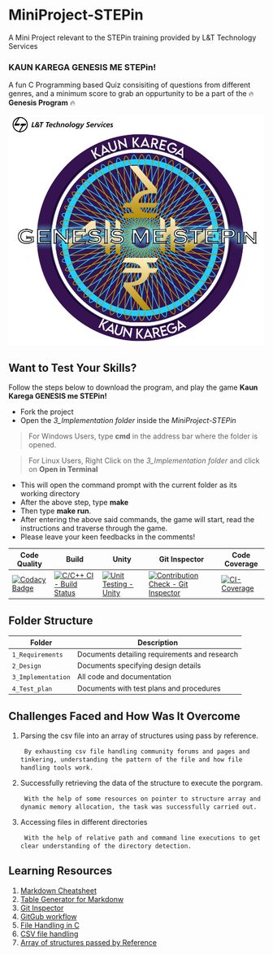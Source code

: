 # MiniProject-STEPin
A Mini Project relevant to the STEPin training provided by L&amp;T Technology Services

### KAUN KAREGA GENESIS ME STEPin! 
A fun C Programming based Quiz consisiting of questions from different genres, and a minimum score to grab an oppurtunity to be a part of the :fire: **Genesis                   Program** :fire:


![MiniProject Intro Photo](./1_Requirements/kkgms.png)
 
## Want to Test Your Skills?
Follow the steps below to download the program, and play the game __Kaun Karega GENESIS me STEPin!__
- Fork the project
- Open the *3_Implementation folder* inside the *MiniProject-STEPin*
> For Windows Users, type **cmd** in the address bar where the folder is opened.

> For Linux Users, Right Click on the *3_Implementation folder* and click on **Open in Terminal**
- This will open the command prompt with the current folder as its working directory
- After the above step, type **make**
- Then type **make run**.
- After entering the above said commands, the game will start, read the instructions and traverse through the game.
- Please leave your keen feedbacks in the comments!



| Code Quality                                                                                                                                                                                                                                                                                   | Build                                                                                                                                                                                                  | Unity                                                                                                                                                                                               | Git Inspector                                                                                                                                                                                                                   | Code Coverage                                                                                                                                                                                          |
|------------------------------------------------------------------------------------------------------------------------------------------------------------------------------------------------------------------------------------------------------------------------------------------------|--------------------------------------------------------------------------------------------------------------------------------------------------------------------------------------------------------|-----------------------------------------------------------------------------------------------------------------------------------------------------------------------------------------------------|---------------------------------------------------------------------------------------------------------------------------------------------------------------------------------------------------------------------------------|--------------------------------------------------------------------------------------------------------------------------------------------------------------------------------------------------------|
| [![Codacy Badge](https://app.codacy.com/project/badge/Grade/1b619bacd8a048d9831adb38afdbb478)](https://www.codacy.com/gh/ParyaniSagar/MiniProject-STEPin/dashboard?utm_source=github.com&amp;utm_medium=referral&amp;utm_content=ParyaniSagar/MiniProject-STEPin&amp;utm_campaign=Badge_Grade) | [![C/C++ CI - Build Status](https://github.com/ParyaniSagar/MiniProject-STEPin/actions/workflows/c-cpp.yml/badge.svg)](https://github.com/ParyaniSagar/MiniProject-STEPin/actions/workflows/c-cpp.yml) | [![Unit Testing - Unity](https://github.com/ParyaniSagar/MiniProject-STEPin/actions/workflows/unity.yml/badge.svg)](https://github.com/ParyaniSagar/MiniProject-STEPin/actions/workflows/unity.yml) | [![Contribution Check - Git Inspector](https://github.com/ParyaniSagar/MiniProject-STEPin/actions/workflows/gitinspector.yml/badge.svg)](https://github.com/ParyaniSagar/MiniProject-STEPin/actions/workflows/gitinspector.yml) | [![CI-Coverage](https://github.com/ParyaniSagar/MiniProject-STEPin/actions/workflows/CI-coverage.yml/badge.svg)](https://github.com/ParyaniSagar/MiniProject-STEPin/actions/workflows/CI-coverage.yml) |



## Folder Structure
Folder             | Description
-------------------| -----------------------------------------
`1_Requirements`   | Documents detailing requirements and research
`2_Design`         | Documents specifying design details
`3_Implementation` | All code and documentation
`4_Test_plan`      | Documents with test plans and procedures




## Challenges Faced and How Was It Overcome

1. Parsing the csv file into an array of structures using pass by reference.
 
        By exhausting csv file handling community forums and pages and tinkering, understanding the pattern of the file and how file handling tools work.
2. Successfully retrieving the data of the structure to execute the porgram.
 
        With the help of some resources on pointer to structure array and dynamic memory allocation, the task was successfully carried out. 
3. Accessing files in different directories
 
        With the help of relative path and command line executions to get clear understanding of the directory detection.

## Learning Resources
1. [Markdown Cheatsheet](https://github.com/adam-p/markdown-here/wiki/Markdown-Cheatsheet)
2. [Table Generator for Markdonw](https://www.tablesgenerator.com/markdown_tables)
3. [Git Inspector](https://github.com/ejwa/gitinspector.git)
4. [GitGub workflow](https://docs.github.com/en/actions/learn-github-action)
5. [File Handling in C](https://www.geeksforgeeks.org/basics-file-handling-c/)
6. [CSV file handling](https://www.geeksforgeeks.org/relational-database-from-csv-files-in-c/)
7. [Array of structures passed by Reference](https://github.com/stepin654321/MiniProject_Template/tree/master/Example_Programs/programming_concpets/array_of_structures)


